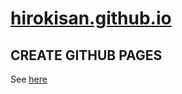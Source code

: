 [hirokisan.github.io](https://hirokisan.github.io/)
====

## CREATE GITHUB PAGES
See [here](https://pages.github.com/)
